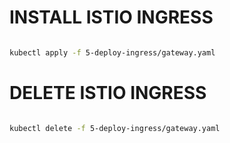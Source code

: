 # INSTALL ISTIO INGRESS

```bash

kubectl apply -f 5-deploy-ingress/gateway.yaml

```

# DELETE ISTIO INGRESS

```bash

kubectl delete -f 5-deploy-ingress/gateway.yaml

```